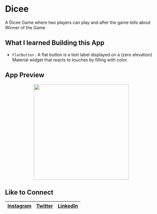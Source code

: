 # Dicee

A Dicee Game where two players can play and after the game tells about Winner of the Game


## What I learned Building this App

- ```FlatButton``` : 
A flat button is a text label displayed on a (zero elevation) Material widget that reacts to touches by filling with color.


## App Preview
<p align="center">
<img src="images/DiceeApp.gif" width="314">
</p>

## Like to Connect

[Instagram](https://www.instagram.com/irangareddy/) | [Twitter](https://twitter.com/irangareddy) | [LinkedIn](https://www.linkedin.com/feed/) |
------------ | ------------- | ---------------|